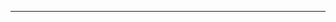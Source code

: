 <!--
CO_OP_TRANSLATOR_METADATA:
{
  "original_hash": "d728344bb154722a868f154d06fc9786",
  "translation_date": "2025-08-26T13:23:52+00:00",
  "source_file": "README.md",
  "language_code": "he"
}
-->



---


